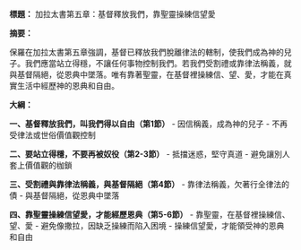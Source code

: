 **標題：** 加拉太書第五章：基督釋放我們，靠聖靈操練信望愛

**摘要：**

保羅在加拉太書第五章強調，基督已釋放我們脫離律法的轄制，使我們成為神的兒子。我們應當站立得穩，不讓任何事物控制我們。若我們受割禮或靠律法稱義，就與基督隔絕，從恩典中墜落。唯有靠著聖靈，在基督裡操練信、望、愛，才能在真實生活中經歷神的恩典和自由。

**大綱：**

**一、基督釋放我們，叫我們得以自由（第1節）**
    - 因信稱義，成為神的兒子
    - 不再受律法或世俗價值觀控制

**二、要站立得穩，不要再被奴役（第2-3節）**
    - 抵擋迷惑，堅守真道
    - 避免讓別人套上價值觀的枷鎖

**三、受割禮與靠律法稱義，與基督隔絕（第4節）**
    - 靠律法稱義，欠著行全律法的債
    - 與基督隔絕，從恩典中墜落

**四、靠聖靈操練信望愛，才能經歷恩典（第5-6節）**
    - 靠聖靈，在基督裡操練信、望、愛
    - 避免像撒拉，因缺乏操練而陷入困境
    - 操練信望愛，才能領受神的恩典和自由
